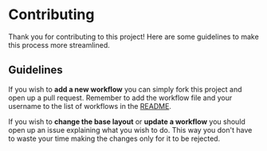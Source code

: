 # Contributing
Thank you for contributing to this project! Here are some guidelines to make this process more streamlined.

## Guidelines
If you wish to **add a new workflow** you can simply fork this project and open up a pull request. Remember to add the workflow file and your username to the list of workflows in the [README](README.md).

If you wish to **change the base layout** or **update a workflow** you should open up an issue explaining what you wish to do. This way you don't have to waste your time making the changes only for it to be rejected.
